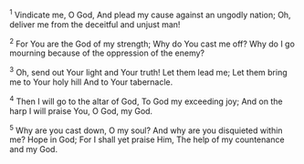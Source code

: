 <sup>1</sup> 
Vindicate me, O God, And plead my cause against an ungodly nation; Oh, deliver me from the deceitful and unjust man! 

<sup>2</sup> 
For You are the God of my strength; Why do You cast me off? Why do I go mourning because of the oppression of the enemy? 

<sup>3</sup> 
Oh, send out Your light and Your truth! Let them lead me; Let them bring me to Your holy hill And to Your tabernacle. 

<sup>4</sup> 
Then I will go to the altar of God, To God my exceeding joy; And on the harp I will praise You, O God, my God. 

<sup>5</sup> 
Why are you cast down, O my soul? And why are you disquieted within me? Hope in God; For I shall yet praise Him, The help of my countenance and my God.